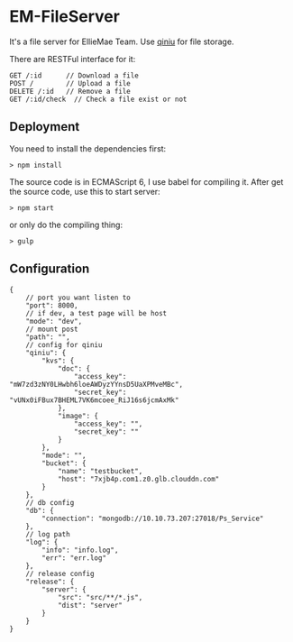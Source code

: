 # EM-FileServer

It's a file server for EllieMae Team. Use [qiniu](http://www.qiniu.com/) for file storage.

There are RESTFul interface for it:

```
GET /:id      // Download a file
POST /    	  // Upload a file
DELETE /:id   // Remove a file
GET /:id/check  // Check a file exist or not
```

## Deployment

You need to install the dependencies first:

```
> npm install
```

The source code is in ECMAScript 6, I use babel for compiling it. After get the source code, use this to start server:

```
> npm start
```

or only do the compiling thing:

```
> gulp
```

## Configuration

```
{
	// port you want listen to
    "port": 8000,
    // if dev, a test page will be host
    "mode": "dev",
    // mount post
    "path": "",
    // config for qiniu
    "qiniu": {
        "kvs": {
            "doc": {
                "access_key": "mW7zd3zNY0LHwbh6loeAWDyzYYnsD5UaXPMveMBc",
                "secret_key": "vUNx0iFBux7BHEML7VK6mcoee_RiJ16s6jcmAxMk"    
            },
            "image": {
                "access_key": "",
                "secret_key": ""
            }
        },
        "mode": "",
        "bucket": {
            "name": "testbucket",
            "host": "7xjb4p.com1.z0.glb.clouddn.com"
        }
    },
    // db config
    "db": {
        "connection": "mongodb://10.10.73.207:27018/Ps_Service"
    },
    // log path
    "log": {
        "info": "info.log",
        "err": "err.log"
    },
    // release config
    "release": {
        "server": {
            "src": "src/**/*.js",
            "dist": "server"
        }
    }
}
```